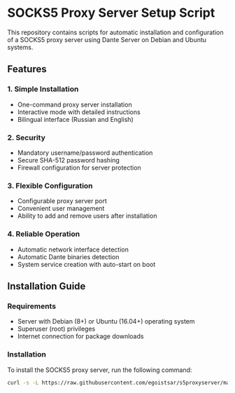 # SOCKS5 Proxy Server Setup Script

This repository contains scripts for automatic installation and configuration of a SOCKS5 proxy server using Dante Server on Debian and Ubuntu systems.

## Features

### 1. Simple Installation
- One-command proxy server installation
- Interactive mode with detailed instructions
- Bilingual interface (Russian and English)

### 2. Security
- Mandatory username/password authentication
- Secure SHA-512 password hashing
- Firewall configuration for server protection

### 3. Flexible Configuration
- Configurable proxy server port
- Convenient user management
- Ability to add and remove users after installation

### 4. Reliable Operation
- Automatic network interface detection
- Automatic Dante binaries detection
- System service creation with auto-start on boot

## Installation Guide

### Requirements
- Server with Debian (8+) or Ubuntu (16.04+) operating system
- Superuser (root) privileges
- Internet connection for package downloads

### Installation

To install the SOCKS5 proxy server, run the following command:

```bash
curl -s -L https://raw.githubusercontent.com/egoistsar/s5proxyserver/main/install.sh | sudo bash
